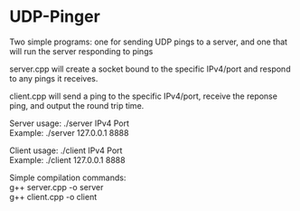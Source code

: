 # UDP-Pinger
Two simple programs: one for sending UDP pings to a server, and one that will run the server responding to pings

server.cpp will create a socket bound to the specific IPv4/port and respond to any pings it receives. <br>

client.cpp will send a ping to the specific IPv4/port, receive the reponse ping, and output the round trip time. <br>

Server usage: ./server IPv4 Port <br>
Example: ./server 127.0.0.1 8888 <br>

Client usage: ./client IPv4 Port <br>
Example: ./client 127.0.0.1 8888 <br>

Simple compilation commands: <br>
g++ server.cpp -o server <br>
g++ client.cpp -o client <br>
